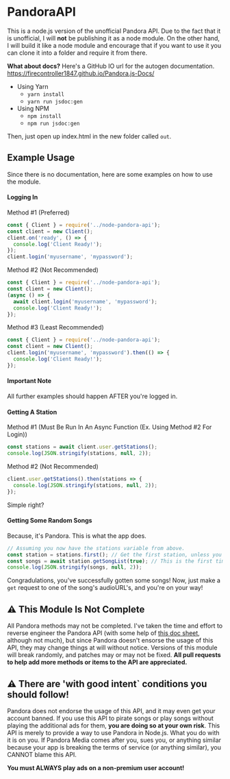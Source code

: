 # PandoraAPI
This is a node.js version of the unofficial Pandora API. Due to the fact that it is unofficial, I will __not__ be publishing it as a node module. On the other hand, I will build it like a node module and encourage that if you want to use it you can clone it into a folder and require it from there.

__What about docs?__ Here's a GitHub IO url for the autogen documentation. https://firecontroller1847.github.io/Pandora.js-Docs/

- Using Yarn
  - `yarn install`
  - `yarn run jsdoc:gen`
- Using NPM
  - `npm install`
  - `npm run jsdoc:gen`

Then, just open up index.html in the new folder called `out`.

## Example Usage
Since there is no documentation, here are some examples on how to use the module.

#### Logging In
Method #1 (Preferred)
```js
const { Client } = require('../node-pandora-api');
const client = new Client();
client.on('ready', () => {
  console.log('Client Ready!');
});
client.login('myusername', 'mypassword');
```

Method #2 (Not Recommended)
```js
const { Client } = require('../node-pandora-api');
const client = new Client();
(async () => {
  await client.login('myusername', 'mypassword');
  console.log('Client Ready!');
});
```

Method #3 (Least Recommended)
```js
const { Client } = require('../node-pandora-api');
const client = new Client();
client.login('myusername', 'mypassword').then(() => {
  console.log('Client Ready!');
});
```

#### Important Note
All further examples should happen AFTER you're logged in.

#### Getting A Station
Method #1 (Must Be Run In An Async Function (Ex. Using Method #2 For Login))
```js
const stations = await client.user.getStations();
console.log(JSON.stringify(stations, null, 2));
```

Method #2 (Not Recommended)
```js
client.user.getStations().then(stations => {
  console.log(JSON.stringify(stations, null, 2));
});
```
Simple right?

#### Getting Some Random Songs
Because, it's Pandora. This is what the app does.

```js
// Assuming you now have the stations variable from above.
const station = stations.first(); // Get the first station, unless you want to sift through them and find the one you want.
const songs = await station.getSongList(true); // This is the first time we're getting the song list, so we need to specify that using `true`.
console.log(JSON.stringify(songs, null, 2));
```

Congradulations, you've successfully gotten some songs! Now, just make a `get` request to one of the song's audioURL's, and you're on your way!

## ⚠ This Module Is Not Complete
All Pandora methods may not be completed. I've taken the time and effort to reverse engineer the Pandora API (with some help of [this doc sheet](https://6xq.net/pandora-apidoc/rest/), although not much), but since Pandora doesn't ensorse the usage of this API, they may change things at will without notice. Versions of this module will break randomly, and patches may or may not be fixed. **All pull requests to help add more methods or items to the API are appreciated.**

## ⚠ There are 'with good intent` conditions you should follow!
Pandora does not endorse the usage of this API, and it may even get your account banned. If you use this API to pirate songs or play songs without playing the additional ads for them, **you are doing so at your own risk**. This API is merely to provide a way to use Pandora in Node.js. What you do with it is on you. If Pandora Media comes after you, sues you, or anything similar because your app is breaking the terms of service (or anything similar), you CANNOT blame this API.

**You must ALWAYS play ads on a non-premium user account!**